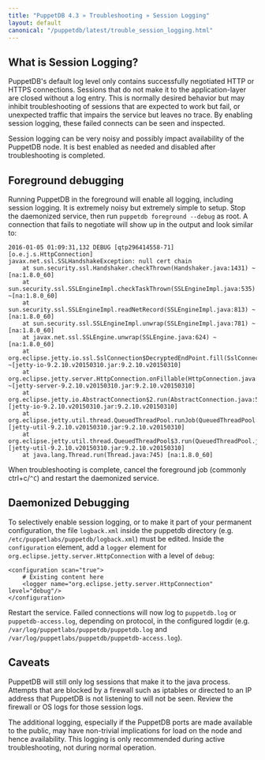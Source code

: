 ```yaml
---
title: "PuppetDB 4.3 » Troubleshooting » Session Logging"
layout: default
canonical: "/puppetdb/latest/trouble_session_logging.html"
---
```


What is Session Logging?
-----

PuppetDB's default log level only contains successfully negotiated HTTP or
HTTPS connections. Sessions that do not make it to the application-layer are
closed without a log entry. This is normally desired behavior but may inhibit
troubleshooting of sessions that are expected to work but fail, or unexpected
traffic that impairs the service but leaves no trace. By enabling session
logging, these failed connects can be seen and inspected.

Session logging can be very noisy and possibly impact availability of the
PuppetDB node. It is best enabled as needed and disabled after troubleshooting
is completed.

Foreground debugging
-----

Running PuppetDB in the foreground will enable all logging, including session
logging. It is extremely noisy but extremely simple to setup. Stop the
daemonized service, then run `puppetdb foreground --debug` as root. A
connection that fails to negotiate will show up in the output and look similar
to:

    2016-01-05 01:09:31,132 DEBUG [qtp296414558-71] [o.e.j.s.HttpConnection]
    javax.net.ssl.SSLHandshakeException: null cert chain
	    at sun.security.ssl.Handshaker.checkThrown(Handshaker.java:1431) ~[na:1.8.0_60]
	    at sun.security.ssl.SSLEngineImpl.checkTaskThrown(SSLEngineImpl.java:535) ~[na:1.8.0_60]
	    at sun.security.ssl.SSLEngineImpl.readNetRecord(SSLEngineImpl.java:813) ~[na:1.8.0_60]
	    at sun.security.ssl.SSLEngineImpl.unwrap(SSLEngineImpl.java:781) ~[na:1.8.0_60]
	    at javax.net.ssl.SSLEngine.unwrap(SSLEngine.java:624) ~[na:1.8.0_60]
	    at org.eclipse.jetty.io.ssl.SslConnection$DecryptedEndPoint.fill(SslConnection.java:516) ~[jetty-io-9.2.10.v20150310.jar:9.2.10.v20150310]
	    at org.eclipse.jetty.server.HttpConnection.onFillable(HttpConnection.java:239) ~[jetty-server-9.2.10.v20150310.jar:9.2.10.v20150310]
	    at org.eclipse.jetty.io.AbstractConnection$2.run(AbstractConnection.java:540) [jetty-io-9.2.10.v20150310.jar:9.2.10.v20150310]
	    at org.eclipse.jetty.util.thread.QueuedThreadPool.runJob(QueuedThreadPool.java:635) [jetty-util-9.2.10.v20150310.jar:9.2.10.v20150310]
	    at org.eclipse.jetty.util.thread.QueuedThreadPool$3.run(QueuedThreadPool.java:555) [jetty-util-9.2.10.v20150310.jar:9.2.10.v20150310]
	    at java.lang.Thread.run(Thread.java:745) [na:1.8.0_60]

When troubleshooting is complete, cancel the foreground job (commonly
ctrl+c/`^C`) and restart the daemonized service.

Daemonized Debugging
-----

To selectively enable session logging, or to make it part of your permanent
configuration, the file `logback.xml` inside the puppetdb directory
(e.g. `/etc/puppetlabs/puppetdb/logback.xml`) must be edited. Inside the
`configuration` element, add a `logger` element for
`org.eclipse.jetty.server.HttpConnection` with a level of `debug`:

    <configuration scan="true">
        # Existing content here
        <logger name="org.eclipse.jetty.server.HttpConnection" level="debug"/>
    </configuration>

Restart the service. Failed connections will now log to `puppetdb.log` or
`puppetdb-access.log`, depending on protocol, in the configured logdir (e.g.
`/var/log/puppetlabs/puppetdb/puppetdb.log` and
`/var/log/puppetlabs/puppetdb/puppetdb-access.log`).

Caveats
-----

PuppetDB will still only log sessions that make it to the java process.
Attempts that are blocked by a firewall such as iptables or directed to an
IP address that PuppetDB is not listening to will not be seen. Review the
firewall or OS logs for those session logs.

The additional logging, especially if the PuppetDB ports are made available to
the public, may have non-trivial implications for load on the node and hence
availability. This logging is only recommended during active troubleshooting,
not during normal operation.

